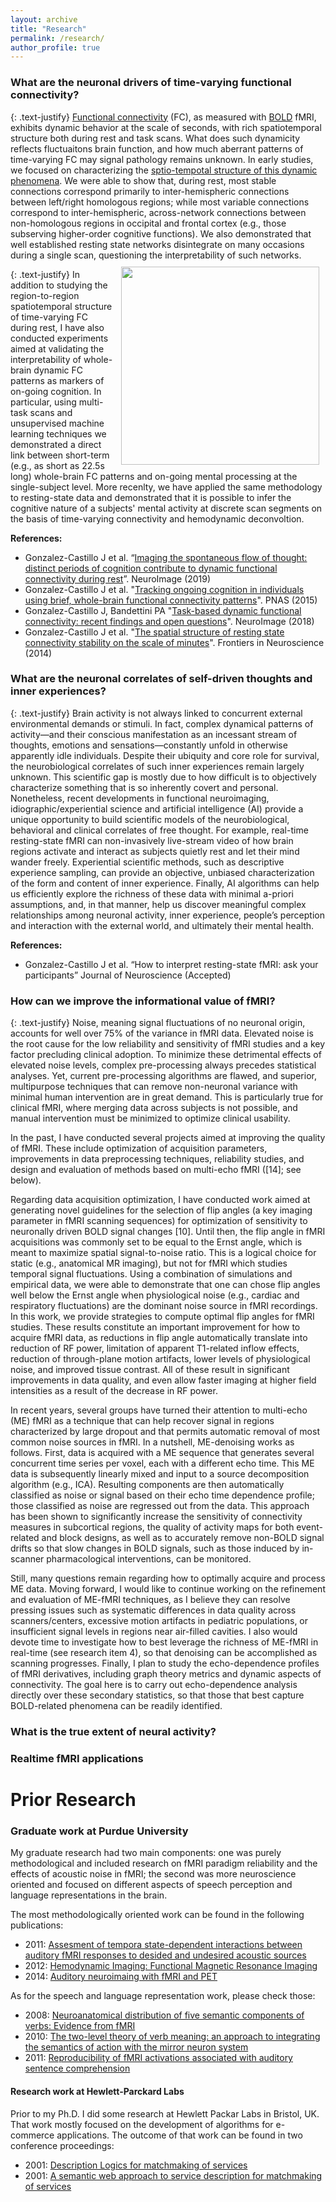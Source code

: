 ```yaml
---
layout: archive
title: "Research"
permalink: /research/
author_profile: true
---
```


### What are the neuronal drivers of time-varying functional connectivity?

{: .text-justify}
[Functional connectivity](https://en.wikipedia.org/wiki/Resting_state_fMRI#Functional) (FC), as measured with [BOLD](https://en.wikipedia.org/wiki/Blood-oxygen-level-dependent_imaging) fMRI, exhibits dynamic behavior at the scale of seconds, with rich spatiotemporal structure both during rest and task scans. What does such dynamicity reflects fluctuaitons brain function, and how much aberrant patterns of time-varying FC may signal pathology remains unknown. In early studies, we focused on characterizing the [sptio-tempotal structure of this dynamic phenomena](https://www.frontiersin.org/articles/10.3389/fnins.2014.00138/full). We were able to show that, during rest, most stable connections correspond primarily to inter-hemispheric connections between left/right homologous regions; while most variable connections correspond to inter-hemispheric, across-network connections between non-homologous regions in occipital and frontal cortex (e.g., those subserving higher-order cognitive functions). We also demonstrated that well established resting state networks disintegrate on many occasions during a single scan, questioning the interpretability of such networks.
<img align="right" src="https://javiergcas.github.io/files/research/tvfc/research_tvfc_img01.png" width="317 px" style="padding: 10px">

{: .text-justify}
In addition to studying the region-to-region spatiotemporal structure of time-varying FC during rest, I have also conducted experiments aimed at validating the interpretability of whole-brain dynamic FC patterns as markers of on-going cognition. In particular, using multi-task scans and unsupervised machine learning techniques we demonstrated a direct link between short-term (e.g., as short as 22.5s long) whole-brain FC patterns and on-going mental processing at the single-subject level. More recenlty, we have applied the same methodology to resting-state data and demonstrated that it is possible to infer the cognitive nature of a subjects' mental activity at discrete scan segments on the basis of time-varying connectivity and hemodynamic deconvoltion.

**References:**
* Gonzalez-Castillo J et al. “[Imaging the spontaneous flow of thought: distinct periods of cognition contribute to dynamic functional connectivity during rest](https://www.sciencedirect.com/science/article/abs/pii/S1053811919307207)”. NeuroImage (2019)
* Gonzalez-Castillo J et al. "[Tracking ongoing cognition in individuals using brief, whole-brain functional connectivity patterns](https://www.pnas.org/content/112/28/8762.short)". PNAS (2015)
* Gonzalez-Castillo J, Bandettini PA "[Task-based dynamic functional connectivity: recent findings and open questions](https://www.sciencedirect.com/science/article/abs/pii/S1053811917306535)". NeuroImage (2018)
* Gonzalez-Castillo J et al. "[The spatial structure of resting state connectivity stability on the scale of minutes](https://www.frontiersin.org/articles/10.3389/fnins.2014.00138/full)". Frontiers in Neuroscience (2014)

### What are the neuronal correlates of self-driven thoughts and inner experiences?

{: .text-justify}
Brain activity is not always linked to concurrent external environmental demands or stimuli. In fact, complex dynamical patterns of activity—and their conscious manifestation as an incessant stream of thoughts, emotions and sensations—constantly unfold in otherwise apparently idle individuals. Despite their ubiquity and core role for survival, the neurobiological correlates of such inner experiences remain largely unknown. This scientific gap is mostly due to how difficult is to objectively characterize something that is so inherently covert and personal. Nonetheless, recent developments in functional neuroimaging, idiographic/experiential science and artificial intelligence (AI) provide a unique opportunity to build scientific models of the neurobiological, behavioral and clinical correlates of free thought. For example, real-time resting-state fMRI can non-invasively live-stream video of how brain regions activate and interact as subjects quietly rest and let their mind wander freely. Experiential scientific methods, such as descriptive experience sampling, can provide an objective, unbiased characterization of the form and content of inner experience. Finally, AI algorithms can help us efficiently explore the richness of these data with minimal a-priori assumptions, and, in that manner, help us discover meaningful complex relationships among neuronal activity, inner experience, people’s perception and interaction with the external world, and ultimately their mental health. 

**References:**
* Gonzalez-Castillo J et al. “How to interpret resting-state fMRI: ask your participants” Journal of Neuroscience (Accepted)

### How can we improve the informational value of fMRI?

{: .text-justify}
Noise, meaning signal fluctuations of no neuronal origin, accounts for well over 75% of the variance in fMRI data. Elevated noise is the root cause for the low reliability and sensitivity of fMRI studies and a key factor precluding clinical adoption. To minimize these detrimental effects of elevated noise levels, complex pre-processing always precedes statistical analyses. Yet, current pre-processing algorithms are flawed, and superior, multipurpose techniques that can remove non-neuronal variance with minimal human intervention are in great demand. This is particularly true for clinical fMRI, where merging data across subjects is not possible, and manual intervention must be minimized to optimize clinical usability. 

In the past, I have conducted several projects aimed at improving the quality of fMRI. These include optimization of acquisition parameters, improvements in data preprocessing techniques, reliability studies, and design and evaluation of methods based on multi-echo fMRI ([14]; see below).

Regarding data acquisition optimization, I have conducted work aimed at generating novel guidelines for the selection of flip angles (a key imaging parameter in fMRI scanning sequences) for optimization of sensitivity to neuronally driven BOLD signal changes [10]. Until then, the flip angle in fMRI acquisitions was commonly set to be equal to the Ernst angle, which is meant to maximize spatial signal-to-noise ratio. This is a logical choice for static (e.g., anatomical MR imaging), but not for fMRI which studies temporal signal fluctuations. Using a combination of simulations and empirical data, we were able to demonstrate that one can chose flip angles well below the Ernst angle when physiological noise (e.g., cardiac and respiratory fluctuations) are the dominant noise source in fMRI recordings. In this work, we provide strategies to compute optimal flip angles for fMRI studies. These results constitute an important improvement for how to acquire fMRI data, as reductions in flip angle automatically translate into reduction of RF power, limitation of apparent T1-related inflow effects, reduction of through-plane motion artifacts, lower levels of physiological noise, and improved tissue contrast. All of these result in significant improvements in data quality, and even allow faster imaging at higher field intensities as a result of the decrease in RF power. 

In recent years, several groups have turned their attention to multi-echo (ME) fMRI as a technique that can help recover signal in regions characterized by large dropout and that permits automatic removal of most common noise sources in fMRI. In a nutshell, ME-denoising works as follows. First, data is acquired with a ME sequence that generates several concurrent time series per voxel, each with a different echo time. This ME data is subsequently linearly mixed and input to a source decomposition algorithm (e.g., ICA). Resulting components are then automatically classified as noise or signal based on their echo time dependence profile; those classified as noise are regressed out from the data. This approach has been shown to significantly increase the sensitivity of connectivity measures in subcortical regions, the quality of activity maps for both event-related and block designs, as well as to accurately remove non-BOLD signal drifts so that slow changes in BOLD signals, such as those induced by in-scanner pharmacological interventions, can be monitored.

Still, many questions remain regarding how to optimally acquire and process ME data. Moving forward, I would like to continue working on the refinement and evaluation of ME-fMRI techniques, as I believe they can resolve pressing issues such as systematic differences in data quality across scanners/centers, excessive motion artifacts in pediatric populations, or insufficient signal levels in regions near air-filled cavities. I also would devote time to investigate how to best leverage the richness of ME-fMRI in real-time (see research item 4), so that denoising can be accomplished as scanning progresses. Finally, I plan to study the echo-dependence profiles of fMRI derivatives, including graph theory metrics and dynamic aspects of connectivity. The goal here is to carry out echo-dependence analysis directly over these secondary statistics, so that those that best capture BOLD-related phenomena can be readily identified.



### What is the true extent of neural activity?

### Realtime fMRI applications

# Prior Research

### Graduate work at Purdue University

My graduate research had two main components: one was purely methodological and included research on fMRI paradigm reliability and the effects of acoustic noise in fMRI; the second was more neuroscience oriented and focused on different aspects of speech perception and language representations in the brain.

The most methodologically oriented work can be found in the following publications:

  * 2011: [Assesment of tempora state-dependent interactions between auditory fMRI responses to desided and undesired acoustic sources](https://javiergcas.github.io/publication/2011-01-01-Assessment-of-temporal-state-dependent-interactions-between-auditory-fMRI-r)
  * 2012: [Hemodynamic Imaging: Functional Magnetic Resonance Imaging](https://javiergcas.github.io/publication/2012-01-01-Hemodynamic-Imaging%3A-Functional-Magnetic-Resonance-Imaging)
  * 2014: [Auditory neuroimaing with fMRI and PET](https://javiergcas.github.io/publication/2014-01-01-Auditory-neuroimaging-with-fMRI-and-PET)

As for the speech and language representation work, please check those:

  * 2008: [Neuroanatomical distribution of five semantic components of verbs: Evidence from fMRI](https://javiergcas.github.io/publication/2008-01-01-Neuroanatomical-distribution-of-five-semantic-components-of-verbs%3A-Evidence)
  * 2010: [The two-level theory of verb meaning: an approach to integrating the semantics of action with the mirror neuron system](https://javiergcas.github.io/publication/2010-01-01-The-two-level-theory-of-verb-meaning%3A-An-approach-to-integrating-the-semant)
  * 2011: [Reproducibility of fMRI activations associated with auditory sentence comprehension](https://javiergcas.github.io/publication/2011-01-01-Reproducibility-of-fMRI-activations-associated-with-auditory-sentence-compr)

#### Research work at Hewlett-Parckard Labs

Prior to my Ph.D. I did some research at Hewlett Packar Labs in Bristol, UK. That work mostly focused on the development of algorithms for e-commerce applications. The outcome of that work can be found in two conference proceedings:

* 2001: [Description Logics for matchmaking of services](https://javiergcas.github.io/publication/2001-01-01-Description-logics-for-matchmaking-of-services)
* 2001: [A semantic web approach to service description for matchmaking of services](https://javiergcas.github.io/publication/2001-01-01-A-semantic-web-approach-to-service-description-for-matchmaking-of-services)
